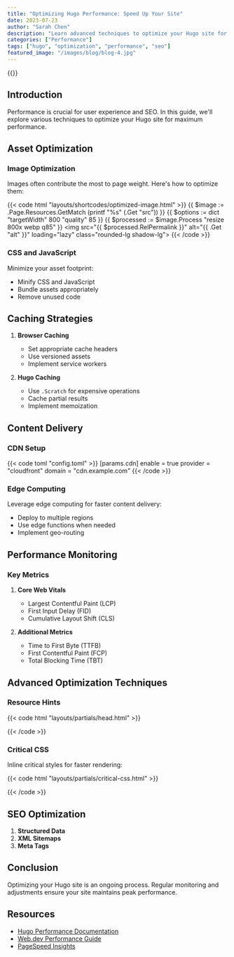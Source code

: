 ```yaml
---
title: "Optimizing Hugo Performance: Speed Up Your Site"
date: 2023-07-23
author: "Sarah Chen"
description: "Learn advanced techniques to optimize your Hugo site for better performance, faster load times, and improved user experience."
categories: ["Performance"]
tags: ["hugo", "optimization", "performance", "seo"]
featured_image: "/images/blog/blog-4.jpg"
---
```


{{<toc>}}

## Introduction

Performance is crucial for user experience and SEO. In this guide, we'll explore various techniques to optimize your Hugo site for maximum performance.

## Asset Optimization

### Image Optimization

Images often contribute the most to page weight. Here's how to optimize them:

{{< code html "layouts/shortcodes/optimized-image.html" >}}
{{ $image := .Page.Resources.GetMatch (printf "%s" (.Get "src")) }}
{{ $options := dict "targetWidth" 800 "quality" 85 }}
{{ $processed := $image.Process "resize 800x webp q85" }}
<img src="{{ $processed.RelPermalink }}" 
     alt="{{ .Get "alt" }}"
     loading="lazy"
     class="rounded-lg shadow-lg">
{{< /code >}}

### CSS and JavaScript

Minimize your asset footprint:
- Minify CSS and JavaScript
- Bundle assets appropriately
- Remove unused code

## Caching Strategies

1. **Browser Caching**
   - Set appropriate cache headers
   - Use versioned assets
   - Implement service workers

2. **Hugo Caching**
   - Use `.Scratch` for expensive operations
   - Cache partial results
   - Implement memoization

## Content Delivery

### CDN Setup

{{< code toml "config.toml" >}}
[params.cdn]
  enable = true
  provider = "cloudfront"
  domain = "cdn.example.com"
{{< /code >}}

### Edge Computing

Leverage edge computing for faster content delivery:
- Deploy to multiple regions
- Use edge functions when needed
- Implement geo-routing

## Performance Monitoring

### Key Metrics

1. **Core Web Vitals**
   - Largest Contentful Paint (LCP)
   - First Input Delay (FID)
   - Cumulative Layout Shift (CLS)

2. **Additional Metrics**
   - Time to First Byte (TTFB)
   - First Contentful Paint (FCP)
   - Total Blocking Time (TBT)

## Advanced Optimization Techniques

### Resource Hints

{{< code html "layouts/partials/head.html" >}}
<link rel="preconnect" href="https://fonts.googleapis.com">
<link rel="preload" href="/fonts/main.woff2" as="font" type="font/woff2" crossorigin>
{{< /code >}}

### Critical CSS

Inline critical styles for faster rendering:

{{< code html "layouts/partials/critical-css.html" >}}
<style>
  /* Critical CSS here */
  .hero { /* ... */ }
  .nav { /* ... */ }
</style>
{{< /code >}}

## SEO Optimization

1. **Structured Data**
2. **XML Sitemaps**
3. **Meta Tags**

## Conclusion

Optimizing your Hugo site is an ongoing process. Regular monitoring and adjustments ensure your site maintains peak performance.

## Resources

- [Hugo Performance Documentation](https://gohugo.io/documentation/)
- [Web.dev Performance Guide](https://web.dev/performance/)
- [PageSpeed Insights](https://pagespeed.web.dev/)
